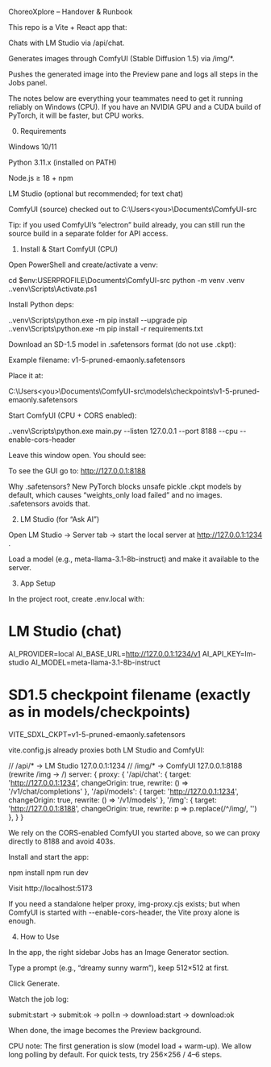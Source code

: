 ChoreoXplore – Handover & Runbook

This repo is a Vite + React app that:

Chats with LM Studio via /api/chat.

Generates images through ComfyUI (Stable Diffusion 1.5) via /img/*.

Pushes the generated image into the Preview pane and logs all steps in the Jobs panel.

The notes below are everything your teammates need to get it running reliably on Windows (CPU). If you have an NVIDIA GPU and a CUDA build of PyTorch, it will be faster, but CPU works.

0) Requirements

Windows 10/11

Python 3.11.x (installed on PATH)

Node.js ≥ 18 + npm

LM Studio (optional but recommended; for text chat)

ComfyUI (source) checked out to
C:\Users\<you>\Documents\ComfyUI-src

Tip: if you used ComfyUI’s “electron” build already, you can still run the source build in a separate folder for API access.

1) Install & Start ComfyUI (CPU)

Open PowerShell and create/activate a venv:

cd $env:USERPROFILE\Documents\ComfyUI-src
python -m venv .venv
.\.venv\Scripts\Activate.ps1


Install Python deps:

.\.venv\Scripts\python.exe -m pip install --upgrade pip
.\.venv\Scripts\python.exe -m pip install -r requirements.txt


Download an SD-1.5 model in .safetensors format (do not use .ckpt):

Example filename: v1-5-pruned-emaonly.safetensors

Place it at:

C:\Users\<you>\Documents\ComfyUI-src\models\checkpoints\v1-5-pruned-emaonly.safetensors


Start ComfyUI (CPU + CORS enabled):

.\.venv\Scripts\python.exe main.py --listen 127.0.0.1 --port 8188 --cpu --enable-cors-header


Leave this window open. You should see:

To see the GUI go to: http://127.0.0.1:8188


Why .safetensors? New PyTorch blocks unsafe pickle .ckpt models by default, which causes “weights_only load failed” and no images. .safetensors avoids that.

2) LM Studio (for “Ask AI”)

Open LM Studio → Server tab → start the local server at http://127.0.0.1:1234
.

Load a model (e.g., meta-llama-3.1-8b-instruct) and make it available to the server.

3) App Setup

In the project root, create .env.local with:

# LM Studio (chat)
AI_PROVIDER=local
AI_BASE_URL=http://127.0.0.1:1234/v1
AI_API_KEY=lm-studio
AI_MODEL=meta-llama-3.1-8b-instruct

# SD1.5 checkpoint filename (exactly as in models/checkpoints)
VITE_SDXL_CKPT=v1-5-pruned-emaonly.safetensors


vite.config.js already proxies both LM Studio and ComfyUI:

// /api/* -> LM Studio 127.0.0.1:1234
// /img/* -> ComfyUI 127.0.0.1:8188 (rewrite /img -> /)
server: {
  proxy: {
    '/api/chat': { target: 'http://127.0.0.1:1234', changeOrigin: true, rewrite: () => '/v1/chat/completions' },
    '/api/models': { target: 'http://127.0.0.1:1234', changeOrigin: true, rewrite: () => '/v1/models' },
    '/img':       { target: 'http://127.0.0.1:8188', changeOrigin: true, rewrite: p => p.replace(/^\/img/, '') },
  }
}


We rely on the CORS-enabled ComfyUI you started above, so we can proxy directly to 8188 and avoid 403s.

Install and start the app:

npm install
npm run dev


Visit http://localhost:5173

If you need a standalone helper proxy, img-proxy.cjs exists; but when ComfyUI is started with --enable-cors-header, the Vite proxy alone is enough.

4) How to Use

In the app, the right sidebar Jobs has an Image Generator section.

Type a prompt (e.g., “dreamy sunny warm”), keep 512×512 at first.

Click Generate.

Watch the job log:

submit:start → submit:ok → poll:n → download:start → download:ok

When done, the image becomes the Preview background.

CPU note: The first generation is slow (model load + warm-up). We allow long polling by default. For quick tests, try 256×256 / 4–6 steps.